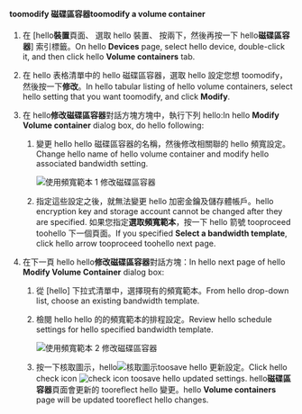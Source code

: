 <!--author=SharS last changed: 1/7/2016-->

#### <a name="toomodify-a-volume-container"></a><span data-ttu-id="0023f-101">toomodify 磁碟區容器</span><span class="sxs-lookup"><span data-stu-id="0023f-101">toomodify a volume container</span></span>
1. <span data-ttu-id="0023f-102">在 [hello**裝置**頁面、 選取 hello 裝置、 按兩下，然後再按一下 hello**磁碟區容器**] 索引標籤。</span><span class="sxs-lookup"><span data-stu-id="0023f-102">On hello **Devices** page, select hello device, double-click it, and then click hello **Volume containers** tab.</span></span>
2. <span data-ttu-id="0023f-103">在 hello 表格清單中的 hello 磁碟區容器，選取 hello 設定您想 toomodify，然後按一下**修改**。</span><span class="sxs-lookup"><span data-stu-id="0023f-103">In hello tabular listing of hello volume containers, select hello setting that you want toomodify, and click **Modify**.</span></span>
3. <span data-ttu-id="0023f-104">在 hello**修改磁碟區容器**對話方塊方塊中，執行下列 hello:</span><span class="sxs-lookup"><span data-stu-id="0023f-104">In hello **Modify Volume container** dialog box, do hello following:</span></span>
   
   1. <span data-ttu-id="0023f-105">變更 hello hello 磁碟區容器的名稱，然後修改相關聯的 hello 頻寬設定。</span><span class="sxs-lookup"><span data-stu-id="0023f-105">Change hello name of hello volume container and modify hello associated bandwidth setting.</span></span> 
      
       ![使用頻寬範本 1 修改磁碟區容器](./media/storsimple-modify-volume-container/HCS_ModifyVCBT1-include.png)
   2. <span data-ttu-id="0023f-107">指定這些設定之後，就無法變更 hello 加密金鑰及儲存體帳戶。</span><span class="sxs-lookup"><span data-stu-id="0023f-107">hello encryption key and storage account cannot be changed after they are specified.</span></span> <span data-ttu-id="0023f-108">如果您指定**選取頻寬範本**，按一下 hello 箭號 tooproceed toohello 下一個頁面。</span><span class="sxs-lookup"><span data-stu-id="0023f-108">If you specified **Select a bandwidth template**, click hello arrow tooproceed toohello next page.</span></span>
4. <span data-ttu-id="0023f-109">在下一頁 hello hello**修改磁碟區容器**對話方塊：</span><span class="sxs-lookup"><span data-stu-id="0023f-109">In hello next page of hello **Modify Volume Container** dialog box:</span></span>
   
   1. <span data-ttu-id="0023f-110">從 [hello] 下拉式清單中，選擇現有的頻寬範本。</span><span class="sxs-lookup"><span data-stu-id="0023f-110">From hello drop-down list, choose an existing bandwidth template.</span></span>
   2. <span data-ttu-id="0023f-111">檢閱 hello hello 的的頻寬範本的排程設定。</span><span class="sxs-lookup"><span data-stu-id="0023f-111">Review hello schedule settings for hello specified bandwidth template.</span></span>
      
       ![使用頻寬範本 2 修改磁碟區容器](./media/storsimple-modify-volume-container/HCS_ModifyVCBT2-include.png)
   3. <span data-ttu-id="0023f-113">按一下核取圖示，hello![核取圖示](./media/storsimple-modify-volume-container/HCS_CheckIcon-include.png)toosave hello 更新設定。</span><span class="sxs-lookup"><span data-stu-id="0023f-113">Click hello check icon ![check icon](./media/storsimple-modify-volume-container/HCS_CheckIcon-include.png) toosave hello updated settings.</span></span> <span data-ttu-id="0023f-114">hello**磁碟區容器**頁面會更新的 tooreflect hello 變更。</span><span class="sxs-lookup"><span data-stu-id="0023f-114">hello **Volume containers** page will be updated tooreflect hello changes.</span></span>


